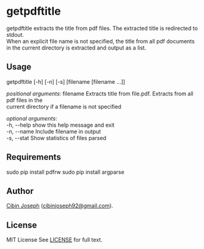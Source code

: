 # getpdftitle
getpdftitle extracts the title from pdf files. The extracted title is redirected to stdout.  
When an explicit file name is not specified, the title from all pdf documents in the current directory is extracted and output as a list.

## Usage
getpdftitle [-h] [-n] [-s] [filename [filename ...]]  

_positional arguments_:
  filename    Extracts title from file.pdf. Extracts from all pdf files in the  
              current directory if a filename is not specified

_optional arguments_:  
  -h, --help  show this help message and exit  
  -n, --name  Include filename in output  
  -s, --stat  Show statistics of files parsed  

## Requirements
sudo pip install pdfrw
sudo pip install argparse

## Author
[Cibin Joseph](https://github.com/cibinjoseph) (cibinjoseph92@gmail.com).

## License
MIT License
See [LICENSE](LICENSE) for full text.
